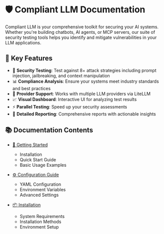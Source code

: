 # 🛡️ Compliant LLM Documentation

Compliant LLM is your comprehensive toolkit for securing your AI systems. Whether you're building chatbots, AI agents, or MCP servers, our suite of security testing tools helps you identify and mitigate vulnerabilities in your LLM applications.

## 🎯 Key Features

- 🎯 **Security Testing**: Test against 8+ attack strategies including prompt injection, jailbreaking, and context manipulation
- 📊 **Compliance Analysis**: Ensure your systems meet industry standards and best practices
- 🤖 **Provider Support**: Works with multiple LLM providers via LiteLLM
- 📈 **Visual Dashboard**: Interactive UI for analyzing test results
- ⚡ **Parallel Testing**: Speed up your security assessments
- 📄 **Detailed Reporting**: Comprehensive reports with actionable insights

## 📚 Documentation Contents

- [🚀 Getting Started](./getting_started.md)
  - Installation
  - Quick Start Guide
  - Basic Usage Examples

- [⚙️ Configuration Guide](./configuration.md)
  - YAML Configuration
  - Environment Variables
  - Advanced Settings

- [📦 Installation](./installation.md)
  - System Requirements
  - Installation Methods
  - Environment Setup